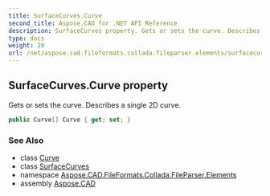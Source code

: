 ```yaml
---
title: SurfaceCurves.Curve
second_title: Aspose.CAD for .NET API Reference
description: SurfaceCurves property. Gets or sets the curve. Describes a single 2D curve
type: docs
weight: 20
url: /net/aspose.cad.fileformats.collada.fileparser.elements/surfacecurves/curve/
---
```

## SurfaceCurves.Curve property

Gets or sets the curve. Describes a single 2D curve.

```csharp
public Curve[] Curve { get; set; }
```

### See Also

* class [Curve](../../curve/)
* class [SurfaceCurves](../)
* namespace [Aspose.CAD.FileFormats.Collada.FileParser.Elements](../../surfacecurves/)
* assembly [Aspose.CAD](../../../)


